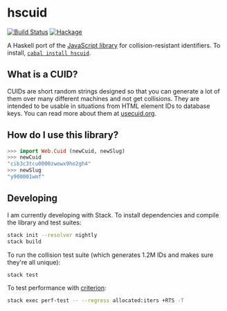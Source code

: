 # hscuid

[![Build Status](https://img.shields.io/travis/crabmusket/hscuid/master.svg?label=tests)](https://travis-ci.org/crabmusket/hscuid)
[![Hackage](https://img.shields.io/hackage/v/hscuid.svg)](https://hackage.haskell.org/package/hscuid)

A Haskell port of the [JavaScript library][cuid] for collision-resistant identifiers.
To install, [`cabal install hscuid`][hscuid].

## What is a CUID?

CUIDs are short random strings designed so that you can generate a lot of them over many different machines and not get collisions.
They are intended to be usable in situations from HTML element IDs to database keys.
You can read more about them at [usecuid.org][].

## How do I use this library?

```haskell
>>> import Web.Cuid (newCuid, newSlug)
>>> newCuid
"cib3c3tcu0000zwowx9ho2gh4"
>>> newSlug
"y900001wmf"
```

## Developing

I am currently developing with Stack.
To install dependencies and compile the library and test suites:

```sh
stack init --resolver nightly
stack build
```

To run the collision test suite (which generates 1.2M IDs and makes sure they're all unique):

```sh
stack test
```

To test performance with [criterion][]:

```sh
stack exec perf-test -- --regress allocated:iters +RTS -T
```

[cuid]: https://github.com/ericelliott/cuid
[hscuid]: https://hackage.haskell.org/package/hscuid
[semver]: http://semver.org
[usecuid.org]: https://usecuid.org
[criterion]: https://hackage.haskell.org/package/criterion
